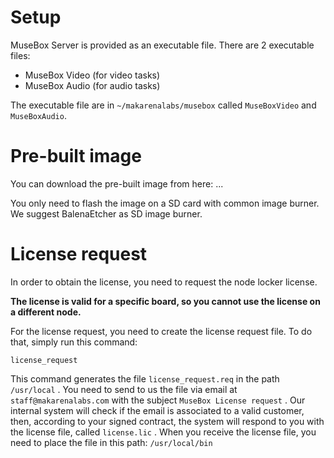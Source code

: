 # Setup

MuseBox Server is provided as an executable file.
There are 2 executable files:
- MuseBox Video (for video tasks)
- MuseBox Audio (for audio tasks)
  
The executable file are in `~/makarenalabs/musebox` called `MuseBoxVideo` and `MuseBoxAudio`. 


# Pre-built image
You can download the pre-built image from here: ...

You only need to flash the image on a SD card with common image burner. We suggest BalenaEtcher as SD image burner.


# License request

In order to obtain the license, you need to request the node locker license.

**The license is valid for a specific board, so you cannot use the license on a different node.**

For the license request, you need to create the license request file. To do that, simply run this command:

`license_request`

This command generates the file `license_request.req` in the path `/usr/local` . You need to send to us the file via email at `staff@makarenalabs.com` with the subject `MuseBox License request` .
Our internal system will check if the email is associated to a valid customer, then, according to your signed contract, the system will respond to you with the license file, called `license.lic` .
When you receive the license file, you need to place the file in this path:
`/usr/local/bin`

